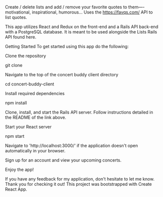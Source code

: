 Create / delete lists and add / remove your favorite quotes to them—-motivational, inspirational, humorous... Uses the https://favqs.com/ API to list quotes.

This app utilizes React and Redux on the front-end and a Rails API back-end with a PostgreSQL database. It is meant to be used alongside the Lists Rails API found here.

Getting Started
To get started using this app do the following:

Clone the repository

git clone 

Navigate to the top of the concert buddy client directory

cd concert-buddy-client

Install required dependencies

npm install

Clone, install, and start the Rails API server. Follow instructions detailed in the README of the link above.

Start your React server

npm start

Navigate to 'http://localhost:3000/' if the application doesn't open automatically in your browser.

Sign up for an account and view your upcoming concerts.

Enjoy the app!



If you have any feedback for my application, don't hesitate to let me know. Thank you for checking it out!
This project was bootstrapped with Create React App.
